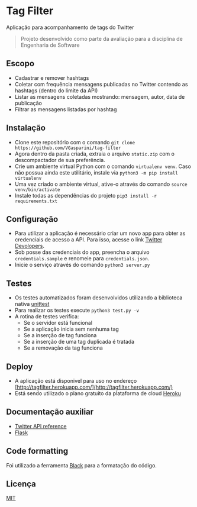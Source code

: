 # Tag Filter

Aplicação para acompanhamento de tags do Twitter

> Projeto desenvolvido como parte da avaliação para a disciplina de Engenharia de Software

## Escopo

- Cadastrar e remover hashtags
- Coletar com frequência mensagens publicadas no Twitter contendo as hashtags (dentro do limite da API)
- Listar as mensagens coletadas mostrando: mensagem, autor, data de publicação
- Filtrar as mensagens listadas por hashtag

## Instalação

- Clone este repositório com o comando `git clone https://github.com/VGasparini/tag-filter`
- Agora dentro da pasta criada, extraia o arquivo `static.zip` com o descompactador de sua preferência.
- Crie um ambiente virtual Python com o comando `virtualenv venv`. Caso não possua ainda este utilitário, instale via `python3 -m pip install virtualenv`
- Uma vez criado o ambiente virtual, ative-o através do comando `source venv/bin/activate`
- Instale todas as dependências do projeto `pip3 install -r requirements.txt`

## Configuração

- Para utilizar a aplicação é necessário criar um novo app para obter as credenciais de acesso a API. Para isso, acesse o link [Twitter Devolopers](https://developer.twitter.com/).
- Sob posse das credenciais do app, preencha o arquivo `credentials.sample` e renomeie para `credentials.json`.
- Inicie o serviço através do comando `python3 server.py`

## Testes

- Os testes automatizados foram desenvolvidos utilizando a biblioteca nativa [unittest](https://docs.python.org/3/library/unittest.html)
- Para realizar os testes execute `python3 test.py -v`
- A rotina de testes verifica:
  - Se o servidor está funcional
  - Se a aplicação inicia sem nenhuma tag
  - Se a inserção de tag funciona
  - Se a inserção de uma tag duplicada é tratada
  - Se a removação da tag funciona

## Deploy

- A aplicação está disponivel para uso no endereço [http://tagfilter.herokuapp.com/](http://tagfilter.herokuapp.com/)
- Está sendo utilizado o plano gratuito da plataforma de cloud [Heroku](https://dashboard.heroku.com/)

## Documentação auxiliar

- [Twitter API reference](https://developer.twitter.com/en/docs/api-reference-index)
- [Flask](https://www.palletsprojects.com/p/flask/)

## Code formatting

Foi utilizado a ferramenta [Black](https://black.readthedocs.io/en/stable/) para a formatação do código.

## Licença

[MIT](https://choosealicense.com/licenses/mit/)
